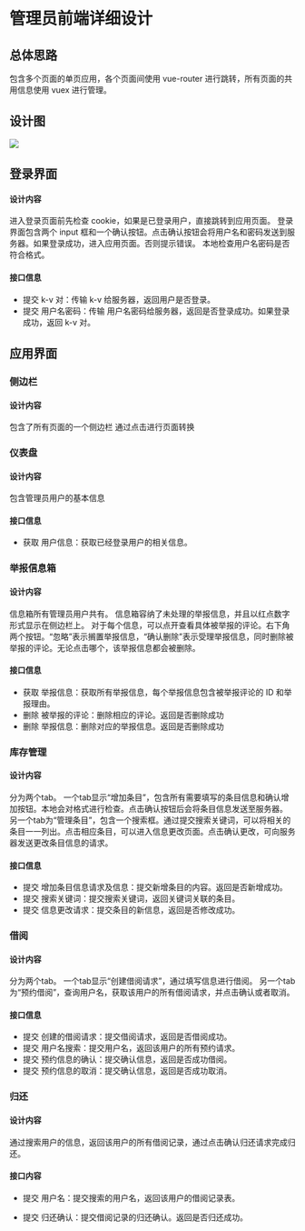 # 管理员前端详细设计
## 总体思路
包含多个页面的单页应用，各个页面间使用 vue-router 进行跳转，所有页面的共用信息使用 vuex 进行管理。
## 设计图
![][1]
## 登录界面
#### 设计内容
进入登录页面前先检查 cookie，如果是已登录用户，直接跳转到应用页面。
登录界面包含两个 input 框和一个确认按钮。点击确认按钮会将用户名和密码发送到服务器。如果登录成功，进入应用页面。否则提示错误。
本地检查用户名密码是否符合格式。
#### 接口信息
- 提交 k-v 对：传输 k-v 给服务器，返回用户是否登录。
- 提交 用户名密码：传输 用户名密码给服务器，返回是否登录成功。如果登录成功，返回 k-v 对。

## 应用界面
### 侧边栏
#### 设计内容
包含了所有页面的一个侧边栏
通过点击进行页面转换


### 仪表盘
#### 设计内容
包含管理员用户的基本信息
#### 接口信息
- 获取 用户信息：获取已经登录用户的相关信息。

### 举报信息箱
#### 设计内容
信息箱所有管理员用户共有。
信息箱容纳了未处理的举报信息，并且以红点数字形式显示在侧边栏上。
对于每个信息，可以点开查看具体被举报的评论。右下角两个按钮。“忽略”表示搁置举报信息，“确认删除”表示受理举报信息，同时删除被举报的评论。无论点击哪个，该举报信息都会被删除。
#### 接口信息
- 获取 举报信息：获取所有举报信息，每个举报信息包含被举报评论的 ID 和举报理由。
- 删除 被举报的评论：删除相应的评论。返回是否删除成功
- 删除 举报信息：删除对应的举报信息。返回是否删除成功

### 库存管理
#### 设计内容
分为两个tab。
一个tab显示“增加条目”，包含所有需要填写的条目信息和确认增加按钮。本地会对格式进行检查。点击确认按钮后会将条目信息发送至服务器。
另一个tab为“管理条目”，包含一个搜索框。通过提交搜索关键词，可以将相关的条目一一列出。点击相应条目，可以进入信息更改页面。点击确认更改，可向服务器发送更改条目信息的请求。
#### 接口信息
- 提交 增加条目信息请求及信息：提交新增条目的内容。返回是否新增成功。
- 提交 搜索关键词：提交搜索关键词，返回关键词关联的条目。
- 提交 信息更改请求：提交条目的新信息，返回是否修改成功。


### 借阅
#### 设计内容
分为两个tab。
一个tab显示“创建借阅请求”，通过填写信息进行借阅。
另一个tab为“预约借阅”，查询用户名，获取该用户的所有借阅请求，并点击确认或者取消。
#### 接口信息
- 提交 创建的借阅请求：提交借阅请求，返回是否借阅成功。
- 提交 用户名搜索：提交用户名，返回该用户的所有预约请求。
- 提交 预约信息的确认：提交确认信息，返回是否成功借阅。
- 提交 预约信息的取消：提交确认信息，返回是否成功取消。


### 归还
#### 设计内容
通过搜索用户的信息，返回该用户的所有借阅记录，通过点击确认归还请求完成归还。
#### 接口内容
- 提交 用户名：提交搜索的用户名，返回该用户的借阅记录表。
- 提交 归还确认：提交借阅记录的归还确认。返回是否归还成功。


  [1]: assest/manage_design.png
